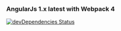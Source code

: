 ### AngularJs 1.x latest with Webpack 4

[![devDependencies Status](https://david-dm.org/kunyan/angularjs-app/dev-status.svg)](https://david-dm.org/kunyan/angularjs-app?type=dev)